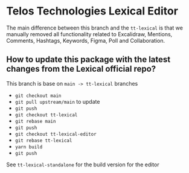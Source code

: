 # Telos Technologies Lexical Editor

The main difference between this branch and the `tt-lexical` is that we manually removed all functionality related to Excalidraw, Mentions, Comments, Hashtags, Keywords, Figma, Poll and Collaboration.

## How to update this package with the latest changes from the Lexical official repo?

This branch is base on `main -> tt-lexical` branches

- `git checkout main`
- `git pull upstream/main` to update
- `git push`
- `git checkout tt-lexical`
- `git rebase main`
- `git push`
- `git checkout tt-lexical-editor`
- `git rebase tt-lexical`
- `yarn build`
- `git push`

See `tt-lexical-standalone` for the build version for the editor